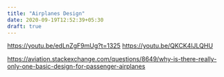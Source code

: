 ```yaml
---
title: "Airplanes Design"
date: 2020-09-19T12:52:39+05:30
draft: true
---
```


https://youtu.be/edLnZgF9mUg?t=1325
https://youtu.be/QKCK4lJLQHU

https://aviation.stackexchange.com/questions/8649/why-is-there-really-only-one-basic-design-for-passenger-airplanes